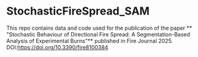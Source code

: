 # StochasticFireSpread_SAM
This repo contains data and code used for the publication of the paper ** "Stochastic Behaviour of Directional Fire Spread: A Segmentation-Based Analysis of Experimental Burns"** published in Fire Journal 2025. 
DOI:https://doi.org/10.3390/fire8100384
